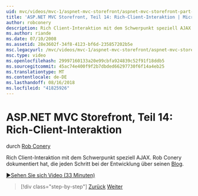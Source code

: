 ```yaml
---
uid: mvc/videos/mvc-1/aspnet-mvc-storefront/aspnet-mvc-storefront-part-14-rich-client-interaction
title: 'ASP.NET MVC Storefront, Teil 14: Rich-Client-Interaktion | Microsoft-Dokumentation'
author: robconery
description: Rich Client-Interaktion mit dem Schwerpunkt speziell AJAX. Rob Conery dokumentiert hat, die jeden Schritt in den Entwicklungsprozess in seinem Blog.
ms.author: riande
ms.date: 07/10/2008
ms.assetid: 28e3602f-34f8-4123-bf6d-235857202b5e
msc.legacyurl: /mvc/videos/mvc-1/aspnet-mvc-storefront/aspnet-mvc-storefront-part-14-rich-client-interaction
msc.type: video
ms.openlocfilehash: 29997160133a20e99cbfa924839c52f91f18ddb5
ms.sourcegitcommit: 45ac74e400f9f2b7dbded66297730f6f14a4eb25
ms.translationtype: MT
ms.contentlocale: de-DE
ms.lasthandoff: 08/16/2018
ms.locfileid: "41825926"
---
```

<a name="aspnet-mvc-storefront-part-14-rich-client-interaction"></a>ASP.NET MVC Storefront, Teil 14: Rich-Client-Interaktion
====================
durch [Rob Conery](https://github.com/robconery)

Rich Client-Interaktion mit dem Schwerpunkt speziell AJAX. Rob Conery dokumentiert hat, die jeden Schritt bei der Entwicklung über seinen [Blog](http://blog.wekeroad.com/mvc-storefront/mvcstore-part-14/).

[&#9654;Sehen Sie sich Video (33 Minuten)](https://channel9.msdn.com/Blogs/ASP-NET-Site-Videos/aspnet-mvc-storefront-part-14-rich-client-interaction)

> [!div class="step-by-step"]
> [Zurück](aspnet-mvc-storefront-part-13-dependency-injection.md)
> [Weiter](aspnet-mvc-storefront-part-15-public-code-review.md)
